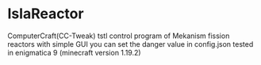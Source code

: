 # IslaReactor
ComputerCraft(CC-Tweak) tstl control program of Mekanism fission reactors with simple GUI
you can set the danger value in config.json
tested in enigmatica 9 (minecraft version 1.19.2)
